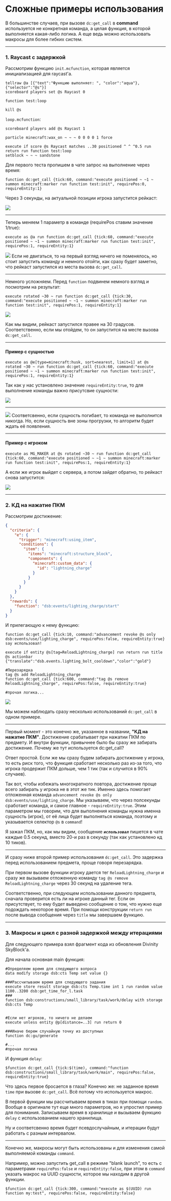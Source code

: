 # Сложные примеры использования
В большинстве случаев, при вызове `dc:get_call` в **command** используется не конкретная команда, а целая функция, в которой выполняется какая-либо логика. А еще ведь можно использовать макросы для более гибких систем.

___
### 1. Raycast с задержкой
Рассмотрим функцию `init.mcfunction`, которая является инициализацией для raycast'a.
```mcfunction
tellraw @a [{"text":"Функцию выполняет: ", "color":"aqua"},{"selector":"@s"}]
scoreboard players set @s Raycast 0

function test:loop

kill @s
```
`loop.mcfunction`:
```mcfunction
scoreboard players add @s Raycast 1

particle minecraft:wax_on ~ ~ ~ 0 0 0 0 1 force

execute if score @s Raycast matches ..30 positioned ^ ^ ^0.5 run return run function test:loop
setblock ~ ~ ~ sandstone
```
Для первого теста пропишем в чате запрос на выполнение через время: 
```mcfunction
function dc:get_call {tick:60, command:"execute positioned ~ ~1 ~ summon minecraft:marker run function test:init", requirePos:0, requireEntity:1}
```
Через 3 секунды, на актуальной позиции игрока запустится рейкаст:

![](img/dif_example_1.gif)
___

Теперь меняем 1 параметр в команде (requirePos ставим значение 1/true): 
```mcfunction
execute as @a run function dc:get_call {tick:60, command:"execute positioned ~ ~1 ~ summon minecraft:marker run function test:init", requirePos:1, requireEntity:1}
```
![](img/dif_example_2.gif)
Если не двигаться, то на первый взгляд ничего не поменялось, но стоит запустить команду и немного отойти, как сразу будет заметно, что рейкаст запустился из места вызова `dc:get_call`.

___

Немного усложняем. Перед `function` подвинем немного взгляд и посмотрим на результат: 
```mcfunction
execute rotated ~30 ~ run function dc:get_call {tick:30, command:"execute positioned ~ ~1 ~ summon minecraft:marker run function test:init", requirePos:1, requireEntity:1}
```
![](img/dif_example_3.gif)

Как мы видим, рейкаст запустился правее на 30 градусов. Соответственно, если мы отойдем, то он запустится на месте вызова `dc:get_call`.

___

#### Пример с сущностью

```mcfunction
execute as @e[type=minecraft:husk, sort=nearest, limit=1] at @s rotated ~30 ~ run function dc:get_call {tick:60, command:"execute positioned ~ ~1 ~ summon minecraft:marker run function test:init", requirePos:1, requireEntity:1}
```
Так как у нас установлено значение `requireEntity:true`, то для выполнение команды важно присутсвие сущности:

![](img/dif_example_4.gif)
___
![](img/dif_example_5.gif)
Соответсвенно, если сущность погибает, то команда не выполнится никогда. Но, если сущность вне зоны прогрузки, то алгоритм будет ждать её появления.
___

#### Пример с игроком
```mcfunction
execute as MG_MAKER at @s rotated ~30 ~ run function dc:get_call {tick:60, command:"execute positioned ~ ~1 ~ summon minecraft:marker run function test:init", requirePos:1, requireEntity:1}
```
А если же игрок выйдет с сервера, а потом зайдет обратно, то рейкаст снова запустится:

![](img/dif_example_6.gif)

___
### 2. КД на нажатие ПКМ
Рассмотрим достижение:
```json
{
  "criteria": {
    "e": {
      "trigger": "minecraft:using_item",
      "conditions": {
        "item": {
          "items": "minecraft:structure_block",
          "components": {
            "minecraft:custom_data": {
              "id": "lightning_charge"
            }
          }
        }
      }
    }
  },
  "rewards": {
    "function": "dsb:events/lighting_charge/start"
  }
}
```
И прилегающую к нему функцию:
```mcfunction
function dc:get_call {tick:10, command:"advancement revoke @s only dsb:events/use/lighting_charge", requirePos:false, requireEntity:true}
say использовал!

execute if entity @s[tag=ReloadLightning_charge] run return run title @s actionbar {"translate":"dsb.events.lighting_bolt_cooldown","color":"gold"}

#Перезарядка
tag @s add ReloadLightning_charge
function dc:get_call {tick:600, command:"tag @s remove ReloadLightning_charge", requirePos:false, requireEntity:true}

#прочая логика...
```
![](img/dif_example_7.gif)

Мы можем наблюдать сразу несколько использований `dc:get_call` в одном примере.
___
Первый момент - это конечно же, указанное в названии, **"КД на нажатие ПКМ"**. Достижение срабатывает при нажатии ПКМ по предмету. И внутри функции, привычнее было бы сразу же забирать достижение. Почему же тут используется dc:get_call?

Ответ простой. Если же мы сразу будем забирать достижение у игрока, то есть риск того, что функция сработает несколько раз из-за того, что игрока продержит ПКМ дольше, чем 1 тик (так и случится в 90% случаев).

Так вот, чтобы избежать многократного повтора, достижение проще всего забирать у игрока не в этот же тик. Именно здесь помогает отложенная команда `advancement revoke @s only dsb:events/use/lighting_charge`. Мы указываем, что через полсекунды сработает команда, и самое главное - `requireEntity:true`. Этим параметром мы говорим, что для выполнения команды нужна именна сущность (игрок), от её лица будет выполняться команда, поэтому и указывается селектор `@s` в `command`!

Я зажал ПКМ, но, как мы видим, сообщение ***`использовал`*** пишется в чате каждые 0.5 секунд, вместо 20-и раз в секунду (так как установлено кд 10 тиков).
___
И сразу ниже второй пример использования `dc:get_call`. Это задержка перед использованием предмета, проще говоря перезарядка.

При первом вызове функции игроку дается тег `ReloadLightning_charge` и сразу же вызываем отложенную команду `tag @s remove ReloadLightning_charge` через 30 секунд на удаление тега.

Соответственно, при следующем использовании данного предмета, сначала проверится есть ли на игроке данный тег. Если он присутствует, то ему будет выведено сообщение о том, что нужно еще подождать некоторое время. При помощи конструкции `return run` после вывода сообщения через `title` мы завершаем функцию.
___
### 3. Макросы и цикл с разной задержкой между итерациями

Для следующего примера взял фрагмент кода из обновления Divinity SkyBlock'a.

Для начала основная main функция:
```mcfunction
#Определяем время для следующего вопроса
data modify storage dsb:cts Temp set value {}

###Рассчитываем время для следующего задания
execute store result storage dsb:cts Temp.time int 1 run random value 1100..3200 dsb:get_time_for_l.task
###
function dsb:constructions/small_library/task/work/delay with storage dsb:cts Temp


#Если нет игроков, то ничего не делаем
execute unless entity @p[distance=..3] run return 0

###Иначе берем случайную точку из доступных
function dc:gu/generate

#...
#прочая логика
```
И функция `delay`:
```mcfunction
$function dc:get_call {tick:$(time), command:"function dsb:constructions/small_library/task/work/main", requirePos:false, requireEntity:true}
```
Что здесь первое бросается в глаза? Конечно же: не заданное время `time` при вызове `dc:get_call`. Всё потому что используется макрос.

В первой функции мы рассчитываем время в тиках при помощи `random`. Вообще в оригинале тут еще много параметров, но я упростил пример для понимания. Записываем время в хранилище и вызываем функцию `delay` с использованием нашего хранилища.

Ну и соответсвенно время будет псевдослучайным, и итерации будут работать с разным интервалом.
___
Конечно же, макросы могут быть использованы и для изменения самой выполняемой команды `command`. 

Например, можно запустить get_call в режиме "blank launch", то есть с параметрами `requirePos:false` и `requireEntity:false`, при этом в `command` указать макрос на UUID сущности, которое мы находим в другой функции.
```mcfunction
$function dc:get_call {tick:300, command:"execute as $(UUID) run function my:test", requirePos:false, requireEntity:false}
```